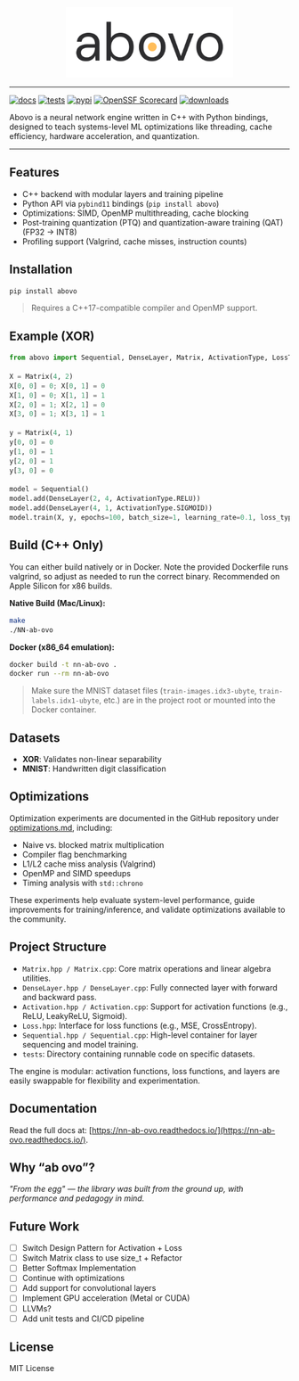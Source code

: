 <p align="center">
  <img src="https://raw.githubusercontent.com/emirdur/NN-ab-ovo/main/assets/abovo_logo.svg" width="300" alt="abovo logo"/>
</p>

---

[![docs](https://readthedocs.org/projects/nn-ab-ovo/badge/?version=latest)](https://nn-ab-ovo.readthedocs.io/en/latest/?badge=latest)
[![tests](https://github.com/emirdur/NN-ab-ovo/actions/workflows/tests.yml/badge.svg)](https://github.com/emirdur/NN-ab-ovo/actions)
[![pypi](https://badge.fury.io/py/abovo.svg)](https://pypi.org/project/abovo/)
[![OpenSSF Scorecard](https://api.scorecard.dev/projects/github.com/emirdur/NN-ab-ovo/badge)](https://scorecard.dev/viewer/?uri=github.com/emirdur/NN-ab-ovo)
[![downloads](https://static.pepy.tech/badge/abovo)](https://pepy.tech/projects/abovo)

Abovo is a neural network engine written in C++ with Python bindings, designed to teach systems-level ML optimizations like threading, cache efficiency, hardware acceleration, and quantization.

---

## Features

- C++ backend with modular layers and training pipeline
- Python API via `pybind11` bindings (`pip install abovo`)
- Optimizations: SIMD, OpenMP multithreading, cache blocking
- Post-training quantization (PTQ) and quantization-aware training (QAT) (FP32 → INT8)
- Profiling support (Valgrind, cache misses, instruction counts)

## Installation

```bash
pip install abovo
```

> Requires a C++17-compatible compiler and OpenMP support.

## Example (XOR)

```python
from abovo import Sequential, DenseLayer, Matrix, ActivationType, LossType

X = Matrix(4, 2)
X[0, 0] = 0; X[0, 1] = 0
X[1, 0] = 0; X[1, 1] = 1
X[2, 0] = 1; X[2, 1] = 0
X[3, 0] = 1; X[3, 1] = 1

y = Matrix(4, 1)
y[0, 0] = 0
y[1, 0] = 1
y[2, 0] = 1
y[3, 0] = 0

model = Sequential()
model.add(DenseLayer(2, 4, ActivationType.RELU))
model.add(DenseLayer(4, 1, ActivationType.SIGMOID))
model.train(X, y, epochs=100, batch_size=1, learning_rate=0.1, loss_type=LossType.MSE)
```

## Build (C++ Only)

You can either build natively or in Docker. Note the provided Dockerfile runs valgrind, so adjust as needed to run the correct binary. Recommended on Apple Silicon for x86 builds.

**Native Build (Mac/Linux):**

```bash
make
./NN-ab-ovo
```

**Docker (x86_64 emulation):**

```bash
docker build -t nn-ab-ovo .
docker run --rm nn-ab-ovo
```

> Make sure the MNIST dataset files (`train-images.idx3-ubyte`, `train-labels.idx1-ubyte`, etc.) are in the project root or mounted into the Docker container.

## Datasets

- **XOR**: Validates non-linear separability
- **MNIST**: Handwritten digit classification

## Optimizations

Optimization experiments are documented in the GitHub repository under [optimizations.md](https://github.com/emirdur/NN-ab-ovo/blob/main/tests/optimizations.md), including:

- Naive vs. blocked matrix multiplication
- Compiler flag benchmarking
- L1/L2 cache miss analysis (Valgrind)
- OpenMP and SIMD speedups
- Timing analysis with `std::chrono`

These experiments help evaluate system-level performance, guide improvements for training/inference, and validate optimizations available to the community.

## Project Structure

- `Matrix.hpp / Matrix.cpp`: Core matrix operations and linear algebra utilities.
- `DenseLayer.hpp / DenseLayer.cpp`: Fully connected layer with forward and backward pass.
- `Activation.hpp / Activation.cpp`: Support for activation functions (e.g., ReLU, LeakyReLU, Sigmoid).
- `Loss.hpp`: Interface for loss functions (e.g., MSE, CrossEntropy).
- `Sequential.hpp / Sequential.cpp`: High-level container for layer sequencing and model training.
- `tests`: Directory containing runnable code on specific datasets.

The engine is modular: activation functions, loss functions, and layers are easily swappable for flexibility and experimentation.

## Documentation

Read the full docs at: [https://nn-ab-ovo.readthedocs.io/](https://nn-ab-ovo.readthedocs.io/).

## Why “ab ovo”?

_"From the egg" — the library was built from the ground up, with performance and pedagogy in mind._

## Future Work

- [ ] Switch Design Pattern for Activation + Loss
- [ ] Switch Matrix class to use size_t + Refactor
- [ ] Better Softmax Implementation
- [ ] Continue with optimizations
- [ ] Add support for convolutional layers
- [ ] Implement GPU acceleration (Metal or CUDA)
- [ ] LLVMs?
- [ ] Add unit tests and CI/CD pipeline

## License

MIT License
